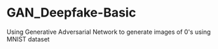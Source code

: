 # GAN_Deepfake-Basic
Using Generative Adversarial Network to generate images of 0's using MNIST dataset
